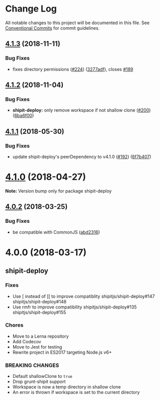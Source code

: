 # Change Log

All notable changes to this project will be documented in this file.
See [Conventional Commits](https://conventionalcommits.org) for commit guidelines.

## [4.1.3](https://github.com/shipitjs/shipit/tree/master/packages/shipit-deploy/compare/v4.1.2...v4.1.3) (2018-11-11)


### Bug Fixes

* fixes directory permissions ([#224](https://github.com/shipitjs/shipit/tree/master/packages/shipit-deploy/issues/224)) ([3277adf](https://github.com/shipitjs/shipit/tree/master/packages/shipit-deploy/commit/3277adf)), closes [#189](https://github.com/shipitjs/shipit/tree/master/packages/shipit-deploy/issues/189)





## [4.1.2](https://github.com/shipitjs/shipit/tree/master/packages/shipit-deploy/compare/v4.1.1...v4.1.2) (2018-11-04)


### Bug Fixes

* **shipit-deploy:** only remove workspace if not shallow clone ([#200](https://github.com/shipitjs/shipit/tree/master/packages/shipit-deploy/issues/200)) ([6ba6f00](https://github.com/shipitjs/shipit/tree/master/packages/shipit-deploy/commit/6ba6f00))





<a name="4.1.1"></a>
## [4.1.1](https://github.com/shipitjs/shipit/compare/v4.1.0...v4.1.1) (2018-05-30)


### Bug Fixes

* update shipit-deploy's peerDependency to v4.1.0 ([#192](https://github.com/shipitjs/shipit/issues/192)) ([6f7b407](https://github.com/shipitjs/shipit/commit/6f7b407))




<a name="4.1.0"></a>
# [4.1.0](https://github.com/shipitjs/shipit/compare/v4.0.2...v4.1.0) (2018-04-27)




**Note:** Version bump only for package shipit-deploy

<a name="4.0.2"></a>
## [4.0.2](https://github.com/shipitjs/shipit/compare/v4.0.1...v4.0.2) (2018-03-25)


### Bug Fixes

* be compatible with CommonJS ([abd2316](https://github.com/shipitjs/shipit/commit/abd2316))




<a name="4.0.0"></a>

# 4.0.0 (2018-03-17)

## shipit-deploy

### Fixes

* Use [ instead of [[ to improve compatiblity shipitjs/shipit-deploy#147 shipitjs/shipit-deploy#148
* Use rmfr to improve compatibility shipitjs/shipit-deploy#135 shipitjs/shipit-deploy#155

### Chores

* Move to a Lerna repository
* Add Codecov
* Move to Jest for testing
* Rewrite project in ES2017 targeting Node.js v6+

### BREAKING CHANGES

* Default shallowClone to `true`
* Drop grunt-shipit support
* Workspace is now a temp directory in shallow clone
* An error is thrown if workspace is set to the current directory
